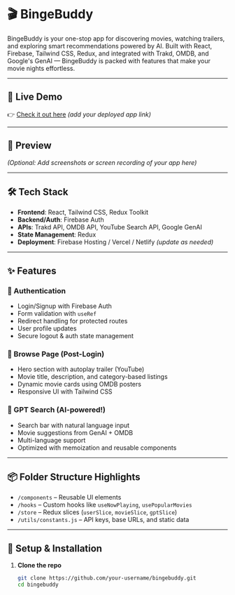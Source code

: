 # 🎬 BingeBuddy

BingeBuddy is your one-stop app for discovering movies, watching trailers, and exploring smart recommendations powered by AI. Built with React, Firebase, Tailwind CSS, Redux, and integrated with Trakd, OMDB, and Google's GenAI — BingeBuddy is packed with features that make your movie nights effortless.

---

## 🚀 Live Demo

👉 [Check it out here](#) *(add your deployed app link)*

---

## 📸 Preview

*(Optional: Add screenshots or screen recording of your app here)*

---

## 🛠️ Tech Stack

- **Frontend**: React, Tailwind CSS, Redux Toolkit  
- **Backend/Auth**: Firebase Auth  
- **APIs**: Trakd API, OMDB API, YouTube Search API, Google GenAI  
- **State Management**: Redux  
- **Deployment**: Firebase Hosting / Vercel / Netlify *(update as needed)*

---

## ✨ Features

### 🔐 Authentication
- Login/Signup with Firebase Auth
- Form validation with `useRef`
- Redirect handling for protected routes
- User profile updates
- Secure logout & auth state management

### 🎥 Browse Page (Post-Login)
- Hero section with autoplay trailer (YouTube)
- Movie title, description, and category-based listings
- Dynamic movie cards using OMDB posters
- Responsive UI with Tailwind CSS

### 🧠 GPT Search (AI-powered!)
- Search bar with natural language input
- Movie suggestions from GenAI + OMDB
- Multi-language support
- Optimized with memoization and reusable components

---

## 📦 Folder Structure Highlights

- `/components` – Reusable UI elements  
- `/hooks` – Custom hooks like `useNowPlaying`, `usePopularMovies`  
- `/store` – Redux slices (`userSlice`, `movieSlice`, `gptSlice`)  
- `/utils/constants.js` – API keys, base URLs, and static data

---

## 🔧 Setup & Installation

1. **Clone the repo**
   ```bash
   git clone https://github.com/your-username/bingebuddy.git
   cd bingebuddy
